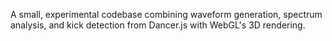 A small, experimental codebase combining waveform generation, spectrum analysis, and kick detection from Dancer.js with WebGL's 3D rendering.

